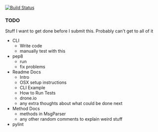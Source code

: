 [![Build Status](https://drone.io/bitbucket.org/sam_kinard/msg-parse/status.png)](https://drone.io/bitbucket.org/sam_kinard/msg-parse/latest)

### TODO
Stuff I want to get done before I submit this. Probably can't get to all of it

* CLI
    * Write code
    * manually test with this
* pep8
    * run
    * fix problems
* Readme Docs
    * Intro
    * OSX setup instructions
    * CLI Example
    * How to Run Tests
    * drone.io
    * any extra thoughts about what could be done next
* Method Docs
    * methods in MsgParser
    * any other random comments to explain weird stuff
* pylint
